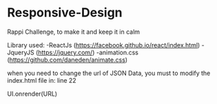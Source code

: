 # Responsive-Design
Rappi Challenge, to make it and keep it in calm

Library used:
-ReactJs (https://facebook.github.io/react/index.html)
-JqueryJS (https://jquery.com/)
-animation.css (https://github.com/daneden/animate.css)

when you need to change the url of JSON Data, you must to modify the index.html file in: line 22

UI.onrender(URL)

